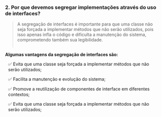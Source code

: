 ### 2. Por que devemos segregar implementações através do uso de interfaces?
> A segregação de interfaces é importante para que uma classe não seja forçada a implementar métodos que não serão utilizados, pois isso apenas infla o código e dificulta a manutenção do sistema, comprometendo também sua legibilidade. </br> </br>

**Algumas vantagens da segregação de interfaces são:**

<p style="margin-left: 10px;"> &#9989; Evita que uma classe seja forçada a implementar métodos que não serão utilizados; </p>
<p style="margin-left: 10px;"> &#9989; Facilita a manutenção e evolução do sistema; </p>
<p style="margin-left: 10px;"> &#9989; Promove a reutilização de componentes de interface em diferentes contextos; </p>
<p style="margin-left: 10px;"> &#9989; Evita que uma classe seja forçada a implementar métodos que não serão utilizados; </p>
